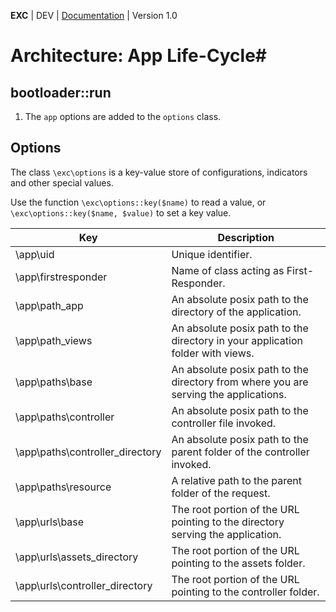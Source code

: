 **EXC** | DEV | [Documentation](./doc_index.md) | Version 1.0<BR>

# Architecture: App Life-Cycle#


## bootloader::run ##

1. The `app` options are added to the `options` class.

## Options ##

The class `\exc\options` is a key-value store of configurations, indicators and other special values.

Use the function `\exc\options::key($name)` to read a value, or `\exc\options::key($name, $value)` to set a key value.

| Key | Description |
| -- | -- |
| \app\uid | Unique identifier. |
| \app\firstresponder | Name of class acting as First-Responder. |
| \app\path_app | An absolute posix path to the directory of the application. |
| \app\path_views | An absolute posix path to the directory in your application folder with views. |
| \app\paths\base | An absolute posix path to the directory from where you are serving the applications. |
| \app\paths\controller | An absolute posix path to the controller file invoked. |
| \app\paths\controller_directory | An absolute posix path to the parent folder of the controller invoked. |
| \app\paths\resource |  A relative path to the parent folder of the request. |
| \app\urls\base | The root portion of the URL pointing to the directory serving the application. |
| \app\urls\assets_directory | The root portion of the URL pointing to the assets folder. |
| \app\urls\controller_directory | The root portion of the URL pointing to the controller folder. |
